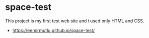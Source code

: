 # space-test
This project is my first test web site and i used only HTML and CSS.

- https://eemirmutlu.github.io/space-test/
